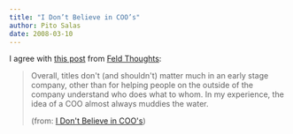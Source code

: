 ```yaml
---
title: "I Don’t Believe in COO’s"
author: Pito Salas
date: 2008-03-10
---
```




I agree with [this
post](<http://feeds.feedburner.com/~r/FeldThoughts/~3/247383503/i_dont_believe.html>)
from [Feld Thoughts](<http://www.feld.com/blog/>):

> Overall, titles don't (and shouldn't) matter much in an early stage company,
> other than for helping people on the outside of the company understand who
> does what to whom. In my experience, the idea of a COO almost always muddies
> the water.
>
> (from: [I Don't Believe in
> COO's](<http://feeds.feedburner.com/~r/FeldThoughts/~3/247383503/i_dont_believe.html>))



